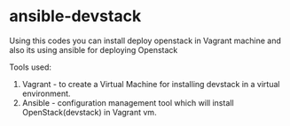 # ansible-devstack
Using this codes you can install deploy openstack in Vagrant machine and also its using ansible for deploying Openstack


Tools used:

1. Vagrant - to  create a Virtual Machine for installing devstack in a virtual environment.
2. Ansible - configuration management tool which will install OpenStack(devstack) in Vagrant vm.



